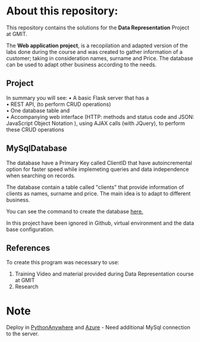 # About this repository:
This repository contains the solutions for the **Data Representation** Project at GMIT.

The <b> Web application project</b>, is a recopilation and adapted version of the labs done during the course and was created to gather information of a customer; taking in consideration names, surname and Price. The database can be used to adapt other business according to the needs.

## Project
In summary you will see:
	• A basic Flask server that has a <br>
	• REST API, (to perform CRUD operations)<br>
	• One database table and<br>
	• Accompanying web interface (HTTP: methods and status code and JSON: JavaScript Object Notation ), using AJAX calls (with JQuery), to perform these CRUD operations

## MySqlDatabase
The database have a Primary Key called ClientID that have autoincremental option for faster speed while implemeting queries and data independence when searching on records. 

The database contain a table called "clients" that provide information of clients as names, surname and price. The main idea is to adapt to different business. 

You can see the command to create the database [here.](https://github.com/Katylub/Data-Representation-Project/blob/main/create_database.py)  

In this project have been ignored in Github, virtual environment and the data base configuration.

## References
To create this program was necessary to use: 
1. Training Video and material provided during Data Representation course at GMIT
2. Research 

# Note 
Deploy in [PythonAnywhere](http://katylub.pythonanywhere.com/) and [Azure](https://gmitdatarep.azurewebsites.net) - Need additional MySql connection to the server. 
